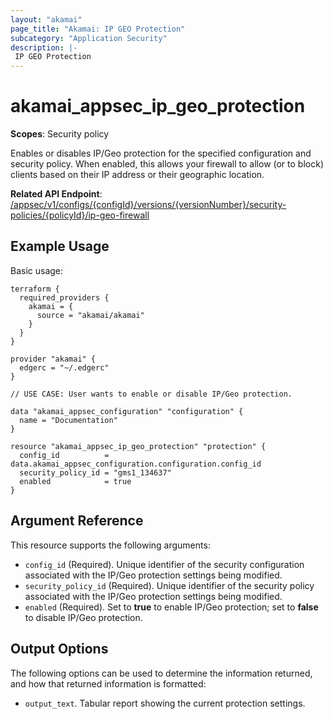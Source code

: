 ```yaml
---
layout: "akamai"
page_title: "Akamai: IP GEO Protection"
subcategory: "Application Security"
description: |-
 IP GEO Protection
---
```


# akamai_appsec_ip_geo_protection

**Scopes**: Security policy

Enables or disables IP/Geo protection for the specified configuration and security policy. When enabled, this allows your firewall to allow (or to block) clients based on their IP address or their geographic location.

**Related API Endpoint**: [/appsec/v1/configs/{configId}/versions/{versionNumber}/security-policies/{policyId}/ip-geo-firewall](https://techdocs.akamai.com/application-security/reference/put-policy-protections)

## Example Usage

Basic usage:

```
terraform {
  required_providers {
    akamai = {
      source = "akamai/akamai"
    }
  }
}

provider "akamai" {
  edgerc = "~/.edgerc"
}

// USE CASE: User wants to enable or disable IP/Geo protection.

data "akamai_appsec_configuration" "configuration" {
  name = "Documentation"
}

resource "akamai_appsec_ip_geo_protection" "protection" {
  config_id          = data.akamai_appsec_configuration.configuration.config_id
  security_policy_id = "gms1_134637"
  enabled            = true
}
```

## Argument Reference

This resource supports the following arguments:

- `config_id` (Required). Unique identifier of the security configuration associated with the IP/Geo protection settings being modified.
- `security_policy_id` (Required). Unique identifier of the security policy associated with the IP/Geo protection settings being modified.
- `enabled` (Required). Set to **true** to enable IP/Geo protection; set to **false** to disable IP/Geo protection.

## Output Options

The following options can be used to determine the information returned, and how that returned information is formatted:

- `output_text`. Tabular report showing the current protection settings.
